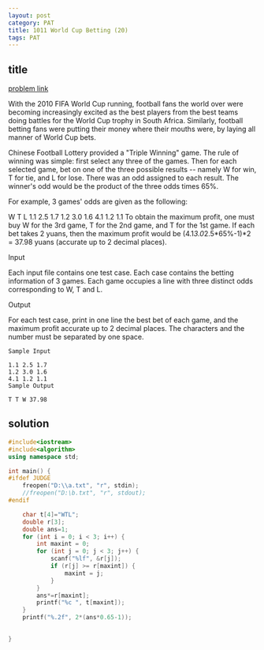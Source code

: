 ```yaml
---
layout: post
category: PAT
title: 1011 World Cup Betting (20)
tags: PAT
---
```


## title
[problem link](https://pintia.cn/problem-sets/994805342720868352/problems/994805504927186944)

With the 2010 FIFA World Cup running, football fans the world over were becoming increasingly excited as the best players from the best teams doing battles for the World Cup trophy in South Africa. Similarly, football betting fans were putting their money where their mouths were, by laying all manner of World Cup bets.

Chinese Football Lottery provided a "Triple Winning" game. The rule of winning was simple: first select any three of the games. Then for each selected game, bet on one of the three possible results -- namely W for win, T for tie, and L for lose. There was an odd assigned to each result. The winner's odd would be the product of the three odds times 65%.

For example, 3 games' odds are given as the following:

 W    T    L
1.1  2.5  1.7
1.2  3.0  1.6
4.1  1.2  1.1
To obtain the maximum profit, one must buy W for the 3rd game, T for the 2nd game, and T for the 1st game. If each bet takes 2 yuans, then the maximum profit would be (4.1*3.0*2.5*65%-1)*2 = 37.98 yuans (accurate up to 2 decimal places).

Input

Each input file contains one test case. Each case contains the betting information of 3 games. Each game occupies a line with three distinct odds corresponding to W, T and L.

Output

For each test case, print in one line the best bet of each game, and the maximum profit accurate up to 2 decimal places. The characters and the number must be separated by one space.

	Sample Input
	
	1.1 2.5 1.7
	1.2 3.0 1.6
	4.1 1.2 1.1
	Sample Output
	
	T T W 37.98

## solution

```c++
#include<iostream>
#include<algorithm>
using namespace std;

int main() {
#ifdef JUDGE
	freopen("D:\\a.txt", "r", stdin);
	//freopen("D:\b.txt", "r", stdout);
#endif

	char t[4]="WTL";
	double r[3];
	double ans=1;
	for (int i = 0; i < 3; i++) {
		int maxint = 0;
		for (int j = 0; j < 3; j++) {
			scanf("%lf", &r[j]);
			if (r[j] >= r[maxint]) {
				maxint = j;
			}
		}
		ans*=r[maxint];
		printf("%c ", t[maxint]);
	}
	printf("%.2f", 2*(ans*0.65-1));
	

}
```